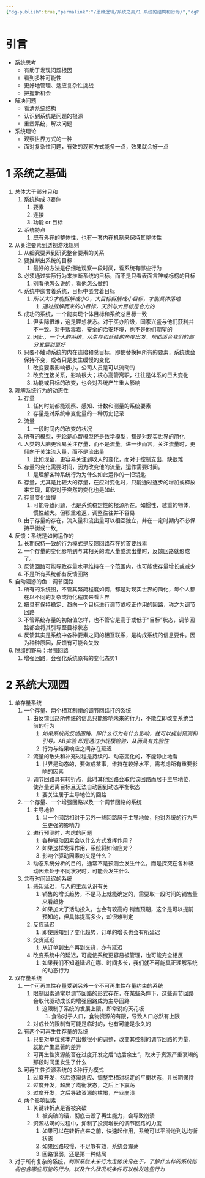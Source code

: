 ```yaml
---
{"dg-publish":true,"permalink":"/思维逻辑/系统之美/1 系统的结构和行为/","dgPassFrontmatter":true,"noteIcon":"","created":"2023-09-23T12:28:51.491+08:00","updated":"2023-09-23T14:28:02.736+08:00"}
---
```



# 引言
- 系统思考
   - 有助于发现问题根因
   - 看到多种可能性
   - 更好地管理、适应复杂性挑战
   - 把握新机会
- 解决问题
   - 看清系统结构
   - 认识到系统是问题的根源
   - 重塑系统，解决问题
- 系统理论
   - 观察世界方式的一种
   - 面对复杂性问题，有效的观察方式能多一点，效果就会好一点

# 1 系统之基础

1. 总体大于部分只和
   1. 系统构成 3要件
      1. 要素
      2. 连接
      3. 功能 or 目标
   2. 系统特点
      1. 既有外在的整体性，也有一套内在机制来保持其整体性
2. 从关注要素到透视游戏规则
   1. 从细究要素到研究整合要素的关系
   2. 要推断出系统的目标：
      1. 最好的方法是仔细地观察一段时间，看系统有哪些行为
   3. 必须通过实际行为来推断系统的目标，而不是只看表面言辞或标榜的目标
      1. 别看他怎么说的，看他怎么做的
   4. 系统中嵌套着系统，目标中嵌套着目标
      1. *所以大O才能拆解成小O，大目标拆解成小目标，才能具体落地*
         1. *通过拆解而来的小目标，天然与大目标是合力的*
   5. 成功的系统，一个能实现个体目标和系统总目标一致
      1. 但实际很难，这是理想状态。对于买办阶级，国家兴盛与他们获利并不一致。对于贩毒着，安全的治安环境，也不是他们期望的
      2. 因此，*一个大的系统，从生存和延续的角度出发，帮助适合我们的部分发展到更好*
   6. 只要不触动系统的内在连接和总目标，即使替换掉所有的要素，系统也会保持不变，或者只是发生缓慢的变化
      1. 改变要素影响很小，公司人员是可以流动的
      2. 改变连接关系，影响很大；核心高管离职，往往是体系的巨大变化
      3. 功能或目标的改变，也会对系统产生重大影响
3. 理解系统行为的动态性
   1. 存量
      1. 任何时刻都能观察、感知、计数和测量的系统要素
      2. 存量是对系统中变化量的一种历史记录
   2. 流量
      1. 一段时间内的改变的状况
   3. 所有的模型，无论是心智模型还是数学模型，都是对现实世界的简化
   4. 人类的大脑更容易关注存量，而不是流量。进一步而言，关注流量时，更倾向于关注流入量，而不是流出量
      1. 比如现金，更容易关注到收入的变化，而对于控制支出，缺很难
   5. 存量的变化需要时间，因为改变他的流量，运作需要时间。
      1. 是理解各种系统行为为什么如此运作的一把钥匙
   6. 存量，尤其是比较大的存量，在应对变化时，只能通过逐步的增加或释放来实现，即使对于突然的变化也是如此
   7. 存量变化缓慢
      1. 可能导致问题，也是系统稳定性的根源所在。如惯性，越重的物体，惯性越大。但积重难返，调整往往并不容易
   8. 由于存量的存在，流入量和流出量可以相互独立，并在一定时期内不必保持平衡或一致, 
4. 反馈：系统是如何运作的
   1. 长期保持一致的行为模式是反馈回路存在的首要线索
   2. 一个存量的变化影响到与其相关的流入量或流出量时，反馈回路就形成了。
   3. 反馈回路可能导致存量水平维持在一个范围内，也可能使存量增长或减少
   4. 不是所有系统都有反馈回路
5. 自动洄游的鱼：调节回路
   1. 所有的系统图，不管其繁简程度如何，都是对现实世界的简化，每个人都在以不同的复杂或简化程度来看世界
   2. 把具有保持稳定、趋向一个目标进行调节或校正作用的回路，称之为调节回路
   3. 不管系统存量的初始值怎样，也不管它是高于或低于“目标”状态，调节回路都会将其引导至目标状态
   4. 反馈其实是系统中各种要素之间的相互联系，是构成系统的信息要件。因为种种原因，反馈有可能会失效
6. 脱缰的野马：增强回路
   1. 增强回路，会强化系统原有的变化态势1

# 2 系统大观园

1. 单存量系统
	1. 一个存量、两个相互制衡的调节回路打的系统
		1. 由反馈回路所传递的信息只能影响未来的行为，不能立即改变系统当前的行为
			1. *如果系统的反馈回路，即什么行为有什么影响，就可以提前预测和引导。AB实验 即是通过小规模检验，从而具有先验性*
			2. 行为与结果响应之间存在延迟
		2. 流量的散失和补充过程是持续的、动态变化的，不能静止地看
			1. 世界是动态的，要做成某事，维持在较好水平，需考虑所有重要影响的因素
		3. 调节回路具有转折点，此时其他回路会取代该回路而居于主导地位，使存量远离目标且无法自动回到动态平衡状态
			1. 要关注居于主导地位的回路
	2. 一个存量、一个增强回路以及一个调节回路的系统
		1. 主导地位
			1. 当一个回路相对于另外一些回路居于主导地位，他对系统的行为产生更强的影响力
		2. 进行预测时，考虑的问题
			1. 各种驱动因素会以什么方式发挥作用？
			2. 如果这样发挥作用，系统将如何应对？
			3. 影响个驱动因素的又是什么？
		3. 动态系统分析的目的，通常不是预测会发生什么，而是探究在各种驱动因素处于不同状况时，可能会发生什么
	3. 含有时间延迟的系统
		1. 感知延迟，与人的主观认识有关
			1. 销售的增长趋势，不是马上就能确定的，需要取一段时间的销售量来看趋势
			2. 如果加大了活动投入，也会有较高的 销售预期，这个是可以提前预知的，但具体提高多少，却很难判定
		2. 反应延迟
			1. 即使感知到了变化趋势，订单的增长也会有所延迟
		3. 交货延迟
			1. 从订单到生产再到交货，亦有延迟
		2. 改变系统中的延迟，可能使系统更容易被管理，也可能完全相反
			1. 如果我们不知道延迟在哪、时间多长，我们就不可能真正理解系统的动态行为
2. 双存量系统
	1. 一个可再生性存量受到另外一个不可再生性存量约束的系统
		1. 限制因素通常以调节回路的形式存在，在某些条件下，这些调节回路会取代驱动成长的增强回路成为主导回路
			1. 这限制了系统的发展上限，即常说的天花板
				1. 食物对于人口，食物资源的有限，导致人口必然有上限
		2. 对成长的限制有可能是临时的，也有可能是永久的
	2. 有两个可再生性存量的系统
		1. 只要对单位资本产出做很小的调整，改变其控制的调节回路的力量，就能产生显著的差异
		2. 可再生性资源能否在过度开发之后“劫后余生”，取决于资源严重衰竭的那段时间里发生了什么
	3. 可再生性资源系统的 3种行为模式
		1. 过度开发，然后逐渐适应、调整至相对稳定的平衡状态，并长期保持
		2. 过度开发，超出了均衡状态，之后上下震荡
		3. 过度开发，之后导致资源的枯竭，产业崩溃
	4. 两个影响因素
		1. 关键转折点是否被突破
			1. 被突破的话，彻底击毁了再生能力，会导致崩溃
		2. 资源枯竭的过程中，抑制了投资增长的调节回路的力度
			1. 如果可以在转折点来之前，快速起作用，系统可以平滑地到达均衡状态
			2. 如果回路较慢，不足够有效，系统会震荡
			3. 回路很弱，还是第一种结局
3. 对于所有复杂的系统，*判断系统未来行为走势诀窍在于，了解什么样的系统结构包含哪些可能的行为，以及什么状况或条件可以触发这些行为*
